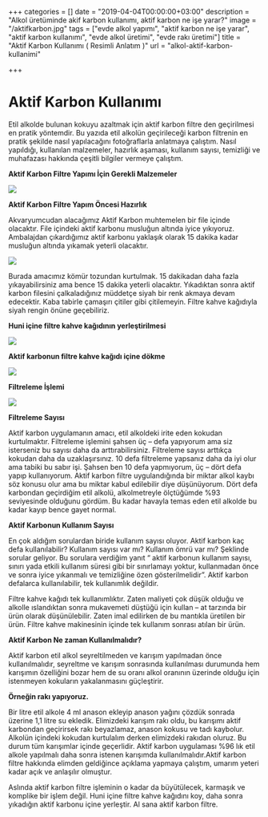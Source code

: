 +++
categories = []
date = "2019-04-04T00:00:00+03:00"
description = "Alkol üretüminde akif karbon kullanımı, aktif karbon ne işe yarar?"
image = "/aktifkarbon.jpg"
tags = ["evde alkol yapımı", "aktif karbon ne işe yarar", "aktif karbon kullanımı", "evde alkol üretimi", "evde rakı üretimi"]
title = "Aktif Karbon Kullanımı ( Resimli Anlatım )"
url = "alkol-aktif-karbon-kullanimi"

+++
# Aktif Karbon Kullanımı

 Etil alkolde bulunan kokuyu azaltmak için aktif karbon filtre den geçirilmesi en pratik yöntemdir. Bu yazıda etil alkolün geçirileceği karbon filtrenin en pratik şekilde nasıl yapılacağını fotoğraflarla anlatmaya çalıştım. Nasıl yapıldığı, kullanılan malzemeler, hazırlık aşaması, kullanım sayısı, temizliği ve muhafazası hakkında çeşitli bilgiler vermeye çalıştım.

**Aktif Karbon Filtre Yapımı İçin Gerekli Malzemeler**

![](https://keyifleryerinde.com/wp-content/uploads/2019/03/1-1024x768.jpg)

**Aktif Karbon Filtre Yapım Öncesi Hazırlık**

Akvaryumcudan alacağımız Aktif Karbon muhtemelen bir file içinde olacaktır. File içindeki aktif karbonu musluğun altında iyice yıkıyoruz. Ambalajdan çıkardığımız aktif karbonu yaklaşık olarak 15 dakika kadar musluğun altında yıkamak yeterli olacaktır.

![](https://keyifleryerinde.com/wp-content/uploads/2019/03/2-768x1024.jpg)

Burada amacımız kömür tozundan kurtulmak. 15 dakikadan daha fazla yıkayabilirsiniz ama bence 15 dakika yeterli olacaktır. Yıkadıktan sonra aktif karbon filesini çalkaladığınız müddetçe siyah bir renk akmaya devam edecektir. Kaba tabirle çamaşırı çitiler gibi çitilemeyin. Filtre kahve kağıdıyla siyah rengin önüne geçebiliriz.

**Huni içine filtre kahve kağıdının yerleştirilmesi**

![](https://keyifleryerinde.com/wp-content/uploads/2019/03/3-1024x768.jpg)

**Aktif karbonun filtre kahve kağıdı içine dökme**

![](https://keyifleryerinde.com/wp-content/uploads/2019/03/4-768x1024.jpg)

**Filtreleme İşlemi**

![](https://keyifleryerinde.com/wp-content/uploads/2019/03/5-1024x768.jpg)

**Filtreleme Sayısı**

Aktif karbon uygulamanın amacı, etil alkoldeki irite eden kokudan kurtulmaktır. Filtreleme işlemini şahsen üç – defa yapıyorum ama siz isterseniz bu sayısı daha da arttırabilirsiniz. Filtreleme sayısı arttıkça kokudan daha da uzaklaşırsınız. 10 defa filtreleme yapsanız daha da iyi olur ama tabiki bu sabır işi. Şahsen ben 10 defa yapmıyorum, üç – dört defa yapıp kullanıyorum. Aktif karbon filtre uygulandığında bir miktar alkol kaybı söz konusu olur ama bu miktar kabul edilebilir diye düşünüyorum. Dört defa karbondan geçirdiğim etil alkolü, alkolmetreyle ölçtüğümde %93 seviyesinde olduğunu gördüm. Bu kadar havayla temas eden etil alkolde bu kadar kayıp bence gayet normal.

**Aktif Karbonun Kullanım Sayısı**

En çok aldığım sorulardan biride kullanım sayısı oluyor. Aktif karbon kaç defa kullanılabilir? Kullanım sayısı var mı? Kullanım ömrü var mı? Şeklinde sorular geliyor. Bu sorulara verdiğim yanıt “ aktif karbonun kullanım sayısı, sınırı yada etkili kullanım süresi gibi bir sınırlamayı yoktur, kullanmadan önce ve sonra iyice yıkanmalı ve temizliğine özen gösterilmelidir”. Aktif karbon defalarca kullanılabilir, tek kullanımlık değildir.

Filtre kahve kağıdı tek kullanımlıktır. Zaten maliyeti çok düşük olduğu ve alkolle ıslandıktan sonra mukavemeti düştüğü için kullan – at tarzında bir ürün olarak düşünülebilir. Zaten imal edilirken de bu mantıkla üretilen bir ürün. Filtre kahve makinesinin içinde tek kullanım sonrası atılan bir ürün.

**Aktif Karbon Ne zaman Kullanılmalıdır?**

Aktif karbon etil alkol seyreltilmeden ve karışım yapılmadan önce kullanılmalıdır, seyreltme ve karışım sonrasında kullanılması durumunda hem karışımın özelliğini bozar hem de su oranı alkol oranının üzerinde olduğu için istenmeyen kokuların yakalanmasını güçleştirir.

**Örneğin rakı yapıyoruz.**

Bir litre etil alkole 4 ml anason ekleyip anason yağını çözdük sonrada üzerine 1,1 litre su ekledik. Elimizdeki karışım rakı oldu, bu karışımı aktif karbondan geçirirsek rakı beyazlamaz, anason kokusu ve tadı kaybolur. Alkolün içindeki kokudan kurtulalım derken elimizdeki rakıdan oluruz. Bu durum tüm karışımlar içinde geçerlidir. Aktif karbon uygulaması %96 lık etil alkole yapılmalı daha sonra istenen karışımda kullanılmalıdır.Aktif karbon filtre hakkında elimden geldiğince açıklama yapmaya çalıştım, umarım yeteri kadar açık ve anlaşılır olmuştur.

Aslında aktif karbon filtre işleminin o kadar da büyütülecek, karmaşık ve komplike bir işlem değil. Huni içine filtre kahve kağıdını koy, daha sonra yıkadığın aktif karbonu içine yerleştir. Al sana aktif karbon filtre.